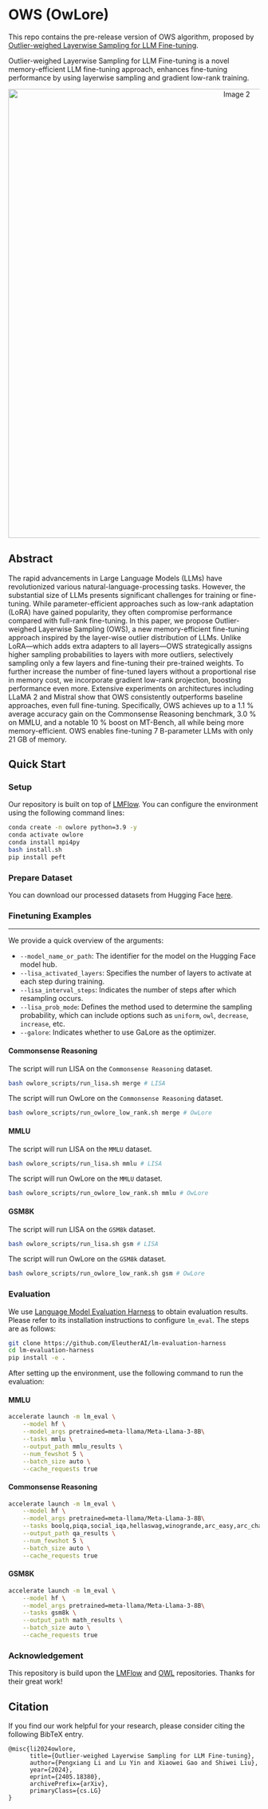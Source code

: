 # OWS (OwLore)

This repo contains the pre-release version of OWS algorithm, proposed by [Outlier-weighed Layerwise Sampling for LLM Fine-tuning](https://arxiv.org/abs/2405.18380).

Outlier-weighed Layerwise Sampling for LLM Fine-tuning is a novel memory-efficient LLM fine-tuning approach, enhances fine-tuning performance by using layerwise sampling and gradient low-rank training.

<div align="center">
  <img src="https://github.com/pixeli99/OwLore/assets/46072190/fb60054b-7af1-4aa0-9cc8-329c0f96d093" alt="Image 2" style="width: 900px; margin: 0 auto;">
</div>

## Abstract

The rapid advancements in Large Language Models (LLMs) have revolutionized various natural-language-processing tasks. However, the substantial size of LLMs presents significant challenges for training or fine-tuning. While parameter-efficient approaches such as low-rank adaptation (LoRA) have gained popularity, they often compromise performance compared with full-rank fine-tuning.
In this paper, we propose Outlier-weighed Layerwise Sampling (OWS), a new memory-efficient fine-tuning approach inspired by the layer-wise outlier distribution of LLMs. Unlike LoRA—which adds extra adapters to all layers—OWS strategically assigns higher sampling probabilities to layers with more outliers, selectively sampling only a few layers and fine-tuning their pre-trained weights. To further increase the number of fine-tuned layers without a proportional rise in memory cost, we incorporate gradient low-rank projection, boosting performance even more.
Extensive experiments on architectures including LLaMA 2 and Mistral show that OWS consistently outperforms baseline approaches, even full fine-tuning. Specifically, OWS achieves up to a 1.1 % average accuracy gain on the Commonsense Reasoning benchmark, 3.0 % on MMLU, and a notable 10 % boost on MT-Bench, all while being more memory-efficient. OWS enables fine-tuning 7 B-parameter LLMs with only 21 GB of memory.

## Quick Start

### Setup

Our repository is built on top of [LMFlow](https://github.com/OptimalScale/LMFlow). You can configure the environment using the following command lines:
```bash
conda create -n owlore python=3.9 -y
conda activate owlore
conda install mpi4py
bash install.sh
pip install peft
```

### Prepare Dataset

You can download our processed datasets from Hugging Face [here](https://huggingface.co/datasets/pengxiang/OwLore_Dataset).

### Finetuning Examples

--- 
We provide a quick overview of the arguments:
- `--model_name_or_path`: The identifier for the model on the Hugging Face model hub.
- `--lisa_activated_layers`: Specifies the number of layers to activate at each step during training.
- `--lisa_interval_steps`: Indicates the number of steps after which resampling occurs.
- `--lisa_prob_mode`: Defines the method used to determine the sampling probability, which can include options such as `uniform`, `owl`, `decrease`, `increase`, etc.
- `--galore`: Indicates whether to use GaLore as the optimizer.

#### Commonsense Reasoning
The script will run LISA on the `Commonsense Reasoning` dataset.
```bash
bash owlore_scripts/run_lisa.sh merge # LISA
```
The script will run OwLore on the `Commonsense Reasoning` dataset.
```bash
bash owlore_scripts/run_owlore_low_rank.sh merge # OwLore
```

#### MMLU
The script will run LISA on the `MMLU` dataset.
```bash
bash owlore_scripts/run_lisa.sh mmlu # LISA
```
The script will run OwLore on the `MMLU` dataset.
```bash
bash owlore_scripts/run_owlore_low_rank.sh mmlu # OwLore
```

#### GSM8K
The script will run LISA on the `GSM8k` dataset.
```bash
bash owlore_scripts/run_lisa.sh gsm # LISA
```
The script will run OwLore on the `GSM8k` dataset.
```bash
bash owlore_scripts/run_owlore_low_rank.sh gsm # OwLore
```

### Evaluation

We use [Language Model Evaluation Harness](https://github.com/EleutherAI/lm-evaluation-harness) to obtain evaluation results. Please refer to its installation instructions to configure `lm_eval`. The steps are as follows:

```bash
git clone https://github.com/EleutherAI/lm-evaluation-harness
cd lm-evaluation-harness
pip install -e .
```

After setting up the environment, use the following command to run the evaluation:

#### MMLU
```bash
accelerate launch -m lm_eval \
    --model hf \
    --model_args pretrained=meta-llama/Meta-Llama-3-8B\
    --tasks mmlu \
    --output_path mmlu_results \
    --num_fewshot 5 \
    --batch_size auto \
    --cache_requests true
```
#### Commonsense Reasoning
```bash
accelerate launch -m lm_eval \
    --model hf \
    --model_args pretrained=meta-llama/Meta-Llama-3-8B\
    --tasks boolq,piqa,social_iqa,hellaswag,winogrande,arc_easy,arc_challenge,openbookqa \
    --output_path qa_results \
    --num_fewshot 5 \
    --batch_size auto \
    --cache_requests true
```
#### GSM8K
```bash
accelerate launch -m lm_eval \
    --model hf \
    --model_args pretrained=meta-llama/Meta-Llama-3-8B\
    --tasks gsm8k \
    --output_path math_results \
    --batch_size auto \
    --cache_requests true
```

### Acknowledgement
This repository is build upon the [LMFlow](https://github.com/OptimalScale/LMFlow) and [OWL](https://github.com/luuyin/OWL) repositories. Thanks for their great work!

## Citation
If you find our work helpful for your research, please consider citing the following BibTeX entry.
```
@misc{li2024owlore,
      title={Outlier-weighed Layerwise Sampling for LLM Fine-tuning}, 
      author={Pengxiang Li and Lu Yin and Xiaowei Gao and Shiwei Liu},
      year={2024},
      eprint={2405.18380},
      archivePrefix={arXiv},
      primaryClass={cs.LG}
}
```
